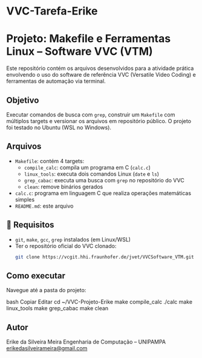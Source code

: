 # VVC-Tarefa-Erike
# Projeto: Makefile e Ferramentas Linux – Software VVC (VTM)

Este repositório contém os arquivos desenvolvidos para a atividade prática envolvendo o uso do software de referência VVC (Versatile Video Coding) e ferramentas de automação via terminal.

##  Objetivo

Executar comandos de busca com `grep`, construir um `Makefile` com múltiplos targets e versionar os arquivos em repositório público. O projeto foi testado no Ubuntu (WSL no Windows).

##  Arquivos

- `Makefile`: contém 4 targets:
  - `compile_calc`: compila um programa em C (`calc.c`)
  - `linux_tools`: executa dois comandos Linux (`date` e `ls`)
  - `grep_cabac`: executa uma busca com `grep` no repositório do VVC
  - `clean`: remove binários gerados
- `calc.c`: programa em linguagem C que realiza operações matemáticas simples
- `README.md`: este arquivo

## 🔧 Requisitos

- `git`, `make`, `gcc`, `grep` instalados (em Linux/WSL)
- Ter o repositório oficial do VVC clonado:
  ```bash
  git clone https://vcgit.hhi.fraunhofer.de/jvet/VVCSoftware_VTM.git
## Como executar
Navegue até a pasta do projeto:

bash
Copiar
Editar
cd ~/VVC-Projeto-Erike
make compile_calc
./calc
make linux_tools
make grep_cabac
make clean

## Autor
Erike da Silveira Meira
Engenharia de Computação – UNIPAMPA
erikedasilveirameira@gmail.com

